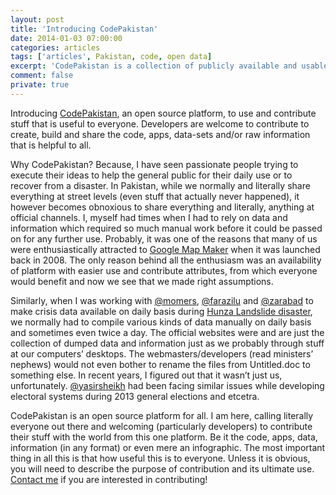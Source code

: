 ```yaml
---
layout: post
title: 'Introducing CodePakistan'
date: 2014-01-03 07:00:00
categories: articles
tags: ['articles', Pakistan, code, open data]
excerpt: 'CodePakistan is a collection of publicly available and usable code snippets, programs, libraries and data sets.'
comment: false
private: true
---
```


Introducing [CodePakistan](http://codepakistan.github.io/), an open source platform, to use and contribute stuff that is useful to everyone. Developers are welcome to contribute to create, build and share the code, apps, data-sets and/or raw information that is helpful to all.

Why CodePakistan? Because, I have seen passionate people trying to execute their ideas to help the general public for their daily use or to recover from a disaster. In Pakistan, while we normally and literally share everything at street levels (even stuff that actually never happened), it however becomes obnoxious to share everything and literally, anything at official channels. I, myself had times when I had to rely on data and information which required so much manual work before it could be passed on for any further use. Probably, it was one of the reasons that many of us were enthusiastically attracted to [Google Map Maker](http://google.com/mapmaker) when it was launched back in 2008. The only reason behind all the enthusiasm was an availability of platform with easier use and contribute attributes, from which everyone would benefit and now we see that we made right assumptions.

Similarly, when I was working with [@momers](http://twitter.com/momers), [@farazilu](http://twitter.com/farazilu) and [@zarabad](http://fb.com/zarabad) to make crisis data available on daily basis during [Hunza Landslide disaster](http://local.com.pk/hunza), we normally had to compile various kinds of data manually on daily basis and sometimes even twice a day. The official websites were and are just the collection of dumped data and information just as we probably through stuff at our computers’ desktops. The webmasters/developers (read ministers’ nephews) would not even bother to rename the files from Untitled.doc to something else. In recent years, I figured out that it wasn’t just us, unfortunately. [@yasirsheikh](http://twitter.com/yasirsheikh) had been facing similar issues while developing electoral systems during 2013 general elections and etcetra.

CodePakistan is an open source platform for all. I am here, calling literally everyone out there and welcoming (particularly developers) to contribute their stuff with the world from this one platform. Be it the code, apps, data, information (in any format) or even mere an infographic. The most important thing in all this is that how useful this is to everyone. Unless it is obvious, you will need to describe the purpose of contribution and its ultimate use. [Contact me](mailto:codepakistan@jabran.me?subject=CodePakistan) if you are interested in contributing!
